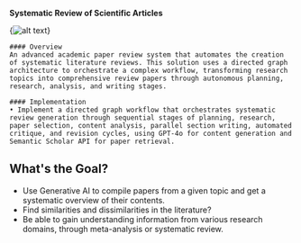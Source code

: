 **Systematic Review of Scientific Articles**

{![alt text](data/download.png)}

    #### Overview 
    An advanced academic paper review system that automates the creation of systematic literature reviews. This solution uses a directed graph architecture to orchestrate a complex workflow, transforming research topics into comprehensive review papers through autonomous planning, research, analysis, and writing stages.

    #### Implementation 
    • Implement a directed graph workflow that orchestrates systematic review generation through sequential stages of planning, research, paper selection, content analysis, parallel section writing, automated critique, and revision cycles, using GPT-4o for content generation and Semantic Scholar API for paper retrieval.


## What's the Goal?
- Use Generative AI to compile papers from a given topic and get a systematic overview of their contents. 
- Find similarities and dissimilarities in the literature?
- Be able to gain understanding information from various research domains, through meta-analysis or systematic review. 

